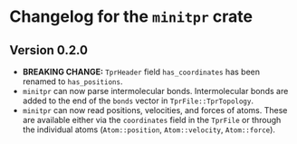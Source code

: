 # Changelog for the `minitpr` crate

## Version 0.2.0

- **BREAKING CHANGE:** `TprHeader` field `has_coordinates` has been renamed to `has_positions`.
- `minitpr` can now parse intermolecular bonds. Intermolecular bonds are added to the end of the `bonds` vector in `TprFile::TprTopology`.
- `minitpr` can now read positions, velocities, and forces of atoms. These are available either via the `coordinates` field in the `TprFile` or through the individual atoms (`Atom::position`, `Atom::velocity`, `Atom::force`).